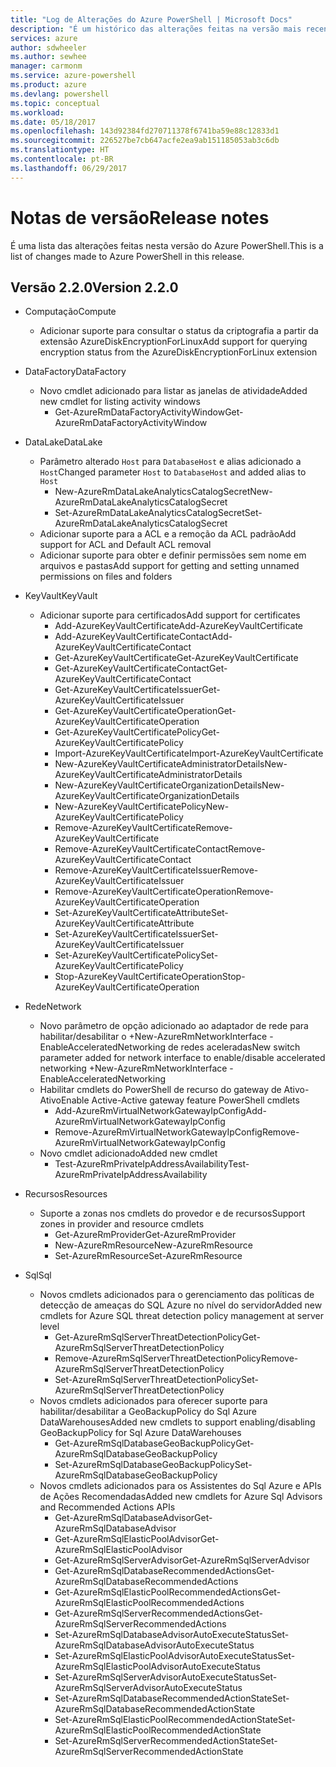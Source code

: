 ```yaml
---
title: "Log de Alterações do Azure PowerShell | Microsoft Docs"
description: "É um histórico das alterações feitas na versão mais recente do Azure PowerShell."
services: azure
author: sdwheeler
ms.author: sewhee
manager: carmonm
ms.service: azure-powershell
ms.product: azure
ms.devlang: powershell
ms.topic: conceptual
ms.workload: 
ms.date: 05/18/2017
ms.openlocfilehash: 143d92384fd270711378f6741ba59e88c12833d1
ms.sourcegitcommit: 226527be7cb647acfe2ea9ab151185053ab3c6db
ms.translationtype: HT
ms.contentlocale: pt-BR
ms.lasthandoff: 06/29/2017
---
```

# <span data-ttu-id="7de50-103">Notas de versão</span><span class="sxs-lookup"><span data-stu-id="7de50-103">Release notes</span></span>
<a id="release-notes" class="xliff"></a>

<span data-ttu-id="7de50-104">É uma lista das alterações feitas nesta versão do Azure PowerShell.</span><span class="sxs-lookup"><span data-stu-id="7de50-104">This is a list of changes made to Azure PowerShell in this release.</span></span>

## <span data-ttu-id="7de50-105">Versão 2.2.0</span><span class="sxs-lookup"><span data-stu-id="7de50-105">Version 2.2.0</span></span>
<a id="version-220" class="xliff"></a>
* <span data-ttu-id="7de50-106">Computação</span><span class="sxs-lookup"><span data-stu-id="7de50-106">Compute</span></span>
  - <span data-ttu-id="7de50-107">Adicionar suporte para consultar o status da criptografia a partir da extensão AzureDiskEncryptionForLinux</span><span class="sxs-lookup"><span data-stu-id="7de50-107">Add support for querying encryption status from the AzureDiskEncryptionForLinux extension</span></span>
* <span data-ttu-id="7de50-108">DataFactory</span><span class="sxs-lookup"><span data-stu-id="7de50-108">DataFactory</span></span>
  - <span data-ttu-id="7de50-109">Novo cmdlet adicionado para listar as janelas de atividade</span><span class="sxs-lookup"><span data-stu-id="7de50-109">Added new cmdlet for listing activity windows</span></span>
    + <span data-ttu-id="7de50-110">Get-AzureRmDataFactoryActivityWindow</span><span class="sxs-lookup"><span data-stu-id="7de50-110">Get-AzureRmDataFactoryActivityWindow</span></span>
* <span data-ttu-id="7de50-111">DataLake</span><span class="sxs-lookup"><span data-stu-id="7de50-111">DataLake</span></span>
  - <span data-ttu-id="7de50-112">Parâmetro alterado `Host` para `DatabaseHost` e alias adicionado a `Host`</span><span class="sxs-lookup"><span data-stu-id="7de50-112">Changed parameter `Host` to `DatabaseHost` and added alias to `Host`</span></span>
    + <span data-ttu-id="7de50-113">New-AzureRmDataLakeAnalyticsCatalogSecret</span><span class="sxs-lookup"><span data-stu-id="7de50-113">New-AzureRmDataLakeAnalyticsCatalogSecret</span></span>
    + <span data-ttu-id="7de50-114">Set-AzureRmDataLakeAnalyticsCatalogSecret</span><span class="sxs-lookup"><span data-stu-id="7de50-114">Set-AzureRmDataLakeAnalyticsCatalogSecret</span></span>
  - <span data-ttu-id="7de50-115">Adicionar suporte para a ACL e a remoção da ACL padrão</span><span class="sxs-lookup"><span data-stu-id="7de50-115">Add support for ACL and Default ACL removal</span></span>
  - <span data-ttu-id="7de50-116">Adicionar suporte para obter e definir permissões sem nome em arquivos e pastas</span><span class="sxs-lookup"><span data-stu-id="7de50-116">Add support for getting and setting unnamed permissions on files and folders</span></span>
* <span data-ttu-id="7de50-117">KeyVault</span><span class="sxs-lookup"><span data-stu-id="7de50-117">KeyVault</span></span>
  - <span data-ttu-id="7de50-118">Adicionar suporte para certificados</span><span class="sxs-lookup"><span data-stu-id="7de50-118">Add support for certificates</span></span>
    + <span data-ttu-id="7de50-119">Add-AzureKeyVaultCertificate</span><span class="sxs-lookup"><span data-stu-id="7de50-119">Add-AzureKeyVaultCertificate</span></span>
    + <span data-ttu-id="7de50-120">Add-AzureKeyVaultCertificateContact</span><span class="sxs-lookup"><span data-stu-id="7de50-120">Add-AzureKeyVaultCertificateContact</span></span>
    + <span data-ttu-id="7de50-121">Get-AzureKeyVaultCertificate</span><span class="sxs-lookup"><span data-stu-id="7de50-121">Get-AzureKeyVaultCertificate</span></span>
    + <span data-ttu-id="7de50-122">Get-AzureKeyVaultCertificateContact</span><span class="sxs-lookup"><span data-stu-id="7de50-122">Get-AzureKeyVaultCertificateContact</span></span>
    + <span data-ttu-id="7de50-123">Get-AzureKeyVaultCertificateIssuer</span><span class="sxs-lookup"><span data-stu-id="7de50-123">Get-AzureKeyVaultCertificateIssuer</span></span>
    + <span data-ttu-id="7de50-124">Get-AzureKeyVaultCertificateOperation</span><span class="sxs-lookup"><span data-stu-id="7de50-124">Get-AzureKeyVaultCertificateOperation</span></span>
    + <span data-ttu-id="7de50-125">Get-AzureKeyVaultCertificatePolicy</span><span class="sxs-lookup"><span data-stu-id="7de50-125">Get-AzureKeyVaultCertificatePolicy</span></span>
    + <span data-ttu-id="7de50-126">Import-AzureKeyVaultCertificate</span><span class="sxs-lookup"><span data-stu-id="7de50-126">Import-AzureKeyVaultCertificate</span></span>
    + <span data-ttu-id="7de50-127">New-AzureKeyVaultCertificateAdministratorDetails</span><span class="sxs-lookup"><span data-stu-id="7de50-127">New-AzureKeyVaultCertificateAdministratorDetails</span></span>
    + <span data-ttu-id="7de50-128">New-AzureKeyVaultCertificateOrganizationDetails</span><span class="sxs-lookup"><span data-stu-id="7de50-128">New-AzureKeyVaultCertificateOrganizationDetails</span></span>
    + <span data-ttu-id="7de50-129">New-AzureKeyVaultCertificatePolicy</span><span class="sxs-lookup"><span data-stu-id="7de50-129">New-AzureKeyVaultCertificatePolicy</span></span>
    + <span data-ttu-id="7de50-130">Remove-AzureKeyVaultCertificate</span><span class="sxs-lookup"><span data-stu-id="7de50-130">Remove-AzureKeyVaultCertificate</span></span>
    + <span data-ttu-id="7de50-131">Remove-AzureKeyVaultCertificateContact</span><span class="sxs-lookup"><span data-stu-id="7de50-131">Remove-AzureKeyVaultCertificateContact</span></span>
    + <span data-ttu-id="7de50-132">Remove-AzureKeyVaultCertificateIssuer</span><span class="sxs-lookup"><span data-stu-id="7de50-132">Remove-AzureKeyVaultCertificateIssuer</span></span>
    + <span data-ttu-id="7de50-133">Remove-AzureKeyVaultCertificateOperation</span><span class="sxs-lookup"><span data-stu-id="7de50-133">Remove-AzureKeyVaultCertificateOperation</span></span>
    + <span data-ttu-id="7de50-134">Set-AzureKeyVaultCertificateAttribute</span><span class="sxs-lookup"><span data-stu-id="7de50-134">Set-AzureKeyVaultCertificateAttribute</span></span>
    + <span data-ttu-id="7de50-135">Set-AzureKeyVaultCertificateIssuer</span><span class="sxs-lookup"><span data-stu-id="7de50-135">Set-AzureKeyVaultCertificateIssuer</span></span>
    + <span data-ttu-id="7de50-136">Set-AzureKeyVaultCertificatePolicy</span><span class="sxs-lookup"><span data-stu-id="7de50-136">Set-AzureKeyVaultCertificatePolicy</span></span>
    + <span data-ttu-id="7de50-137">Stop-AzureKeyVaultCertificateOperation</span><span class="sxs-lookup"><span data-stu-id="7de50-137">Stop-AzureKeyVaultCertificateOperation</span></span>
* <span data-ttu-id="7de50-138">Rede</span><span class="sxs-lookup"><span data-stu-id="7de50-138">Network</span></span>

  - <span data-ttu-id="7de50-139">Novo parâmetro de opção adicionado ao adaptador de rede para habilitar/desabilitar o +New-AzureRmNetworkInterface -EnableAcceleratedNetworking de redes aceleradas</span><span class="sxs-lookup"><span data-stu-id="7de50-139">New switch parameter added for network interface to enable/disable accelerated networking +New-AzureRmNetworkInterface -EnableAcceleratedNetworking</span></span>
  - <span data-ttu-id="7de50-140">Habilitar cmdlets do PowerShell de recurso do gateway de Ativo-Ativo</span><span class="sxs-lookup"><span data-stu-id="7de50-140">Enable Active-Active gateway feature PowerShell cmdlets</span></span>
    + <span data-ttu-id="7de50-141">Add-AzureRmVirtualNetworkGatewayIpConfig</span><span class="sxs-lookup"><span data-stu-id="7de50-141">Add-AzureRmVirtualNetworkGatewayIpConfig</span></span>
    + <span data-ttu-id="7de50-142">Remove-AzureRmVirtualNetworkGatewayIpConfig</span><span class="sxs-lookup"><span data-stu-id="7de50-142">Remove-AzureRmVirtualNetworkGatewayIpConfig</span></span>
  - <span data-ttu-id="7de50-143">Novo cmdlet adicionado</span><span class="sxs-lookup"><span data-stu-id="7de50-143">Added new cmdlet</span></span>
    + <span data-ttu-id="7de50-144">Test-AzureRmPrivateIpAddressAvailability</span><span class="sxs-lookup"><span data-stu-id="7de50-144">Test-AzureRmPrivateIpAddressAvailability</span></span>
* <span data-ttu-id="7de50-145">Recursos</span><span class="sxs-lookup"><span data-stu-id="7de50-145">Resources</span></span>
  - <span data-ttu-id="7de50-146">Suporte a zonas nos cmdlets do provedor e de recursos</span><span class="sxs-lookup"><span data-stu-id="7de50-146">Support zones in provider and resource cmdlets</span></span>
    + <span data-ttu-id="7de50-147">Get-AzureRmProvider</span><span class="sxs-lookup"><span data-stu-id="7de50-147">Get-AzureRmProvider</span></span>
    + <span data-ttu-id="7de50-148">New-AzureRmResource</span><span class="sxs-lookup"><span data-stu-id="7de50-148">New-AzureRmResource</span></span>
    + <span data-ttu-id="7de50-149">Set-AzureRmResource</span><span class="sxs-lookup"><span data-stu-id="7de50-149">Set-AzureRmResource</span></span>
* <span data-ttu-id="7de50-150">Sql</span><span class="sxs-lookup"><span data-stu-id="7de50-150">Sql</span></span>
  - <span data-ttu-id="7de50-151">Novos cmdlets adicionados para o gerenciamento das políticas de detecção de ameaças do SQL Azure no nível do servidor</span><span class="sxs-lookup"><span data-stu-id="7de50-151">Added new cmdlets for Azure SQL threat detection policy management at server level</span></span>
    + <span data-ttu-id="7de50-152">Get-AzureRmSqlServerThreatDetectionPolicy</span><span class="sxs-lookup"><span data-stu-id="7de50-152">Get-AzureRmSqlServerThreatDetectionPolicy</span></span>
    + <span data-ttu-id="7de50-153">Remove-AzureRmSqlServerThreatDetectionPolicy</span><span class="sxs-lookup"><span data-stu-id="7de50-153">Remove-AzureRmSqlServerThreatDetectionPolicy</span></span>
    + <span data-ttu-id="7de50-154">Set-AzureRmSqlServerThreatDetectionPolicy</span><span class="sxs-lookup"><span data-stu-id="7de50-154">Set-AzureRmSqlServerThreatDetectionPolicy</span></span>
  - <span data-ttu-id="7de50-155">Novos cmdlets adicionados para oferecer suporte para habilitar/desabilitar a GeoBackupPolicy do Sql Azure DataWarehouses</span><span class="sxs-lookup"><span data-stu-id="7de50-155">Added new cmdlets to support enabling/disabling GeoBackupPolicy for Sql Azure DataWarehouses</span></span>
    + <span data-ttu-id="7de50-156">Get-AzureRmSqlDatabaseGeoBackupPolicy</span><span class="sxs-lookup"><span data-stu-id="7de50-156">Get-AzureRmSqlDatabaseGeoBackupPolicy</span></span>
    + <span data-ttu-id="7de50-157">Set-AzureRmSqlDatabaseGeoBackupPolicy</span><span class="sxs-lookup"><span data-stu-id="7de50-157">Set-AzureRmSqlDatabaseGeoBackupPolicy</span></span>
  - <span data-ttu-id="7de50-158">Novos cmdlets adicionados para os Assistentes do Sql Azure e APIs de Ações Recomendadas</span><span class="sxs-lookup"><span data-stu-id="7de50-158">Added new cmdlets for Azure Sql Advisors and Recommended Actions APIs</span></span>
    + <span data-ttu-id="7de50-159">Get-AzureRmSqlDatabaseAdvisor</span><span class="sxs-lookup"><span data-stu-id="7de50-159">Get-AzureRmSqlDatabaseAdvisor</span></span>
    + <span data-ttu-id="7de50-160">Get-AzureRmSqlElasticPoolAdvisor</span><span class="sxs-lookup"><span data-stu-id="7de50-160">Get-AzureRmSqlElasticPoolAdvisor</span></span>
    + <span data-ttu-id="7de50-161">Get-AzureRmSqlServerAdvisor</span><span class="sxs-lookup"><span data-stu-id="7de50-161">Get-AzureRmSqlServerAdvisor</span></span>
    + <span data-ttu-id="7de50-162">Get-AzureRmSqlDatabaseRecommendedActions</span><span class="sxs-lookup"><span data-stu-id="7de50-162">Get-AzureRmSqlDatabaseRecommendedActions</span></span>
    + <span data-ttu-id="7de50-163">Get-AzureRmSqlElasticPoolRecommendedActions</span><span class="sxs-lookup"><span data-stu-id="7de50-163">Get-AzureRmSqlElasticPoolRecommendedActions</span></span>
    + <span data-ttu-id="7de50-164">Get-AzureRmSqlServerRecommendedActions</span><span class="sxs-lookup"><span data-stu-id="7de50-164">Get-AzureRmSqlServerRecommendedActions</span></span>
    + <span data-ttu-id="7de50-165">Set-AzureRmSqlDatabaseAdvisorAutoExecuteStatus</span><span class="sxs-lookup"><span data-stu-id="7de50-165">Set-AzureRmSqlDatabaseAdvisorAutoExecuteStatus</span></span>
    + <span data-ttu-id="7de50-166">Set-AzureRmSqlElasticPoolAdvisorAutoExecuteStatus</span><span class="sxs-lookup"><span data-stu-id="7de50-166">Set-AzureRmSqlElasticPoolAdvisorAutoExecuteStatus</span></span>
    + <span data-ttu-id="7de50-167">Set-AzureRmSqlServerAdvisorAutoExecuteStatus</span><span class="sxs-lookup"><span data-stu-id="7de50-167">Set-AzureRmSqlServerAdvisorAutoExecuteStatus</span></span>
    + <span data-ttu-id="7de50-168">Set-AzureRmSqlDatabaseRecommendedActionState</span><span class="sxs-lookup"><span data-stu-id="7de50-168">Set-AzureRmSqlDatabaseRecommendedActionState</span></span>
    + <span data-ttu-id="7de50-169">Set-AzureRmSqlElasticPoolRecommendedActionState</span><span class="sxs-lookup"><span data-stu-id="7de50-169">Set-AzureRmSqlElasticPoolRecommendedActionState</span></span>
    + <span data-ttu-id="7de50-170">Set-AzureRmSqlServerRecommendedActionState</span><span class="sxs-lookup"><span data-stu-id="7de50-170">Set-AzureRmSqlServerRecommendedActionState</span></span>
